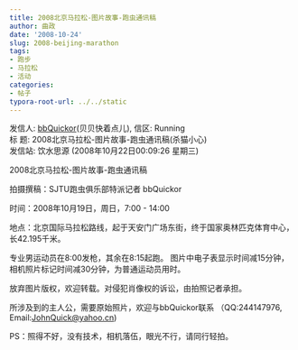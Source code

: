 ```yaml
---
title: 2008北京马拉松-图片故事-跑虫通讯稿
author: 曲政
date: '2008-10-24'
slug: 2008-beijing-marathon
tags:
- 跑步
- 马拉松
- 活动
categories:
- 帖子
typora-root-url: ../../static
---
```


发信人: [bbQuickor](http://bbs.sjtu.edu.cn/bbsqry?userid=bbQuickor)(贝贝快着点儿), 信区: Running  
标 题: 2008北京马拉松-图片故事-跑虫通讯稿(杀猫小心)  
发信站: 饮水思源 (2008年10月22日00:09:26 星期三)

2008北京马拉松-图片故事-跑虫通讯稿

拍摄撰稿：SJTU跑虫俱乐部特派记者 bbQuickor


时间：2008年10月19日，周日，7:00 - 14:00

地点：北京国际马拉松路线，起于天安门广场东街，终于国家奥林匹克体育中心，长42.195千米。

专业男运动员在8:00发枪，其余在8:15起跑。
图片中电子表显示时间减15分钟，
相机照片标记时间减30分钟，为普通运动员用时。

放弃图片版权，欢迎转载。对侵犯肖像权的诉讼，由拍照记者承担。

所涉及到的主人公，需要原始照片，欢迎与bbQuickor联系
（QQ:244147976, Email:JohnQuick@yahoo.cn)

PS：照得不好，没有技术，相机落伍，眼光不行，请同行轻拍。